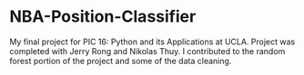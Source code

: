# NBA-Position-Classifier

My final project for PIC 16: Python and its Applications at UCLA. Project was completed with Jerry Rong and Nikolas Thuy.
I contributed to the random forest portion of the project and some of the data cleaning. 
